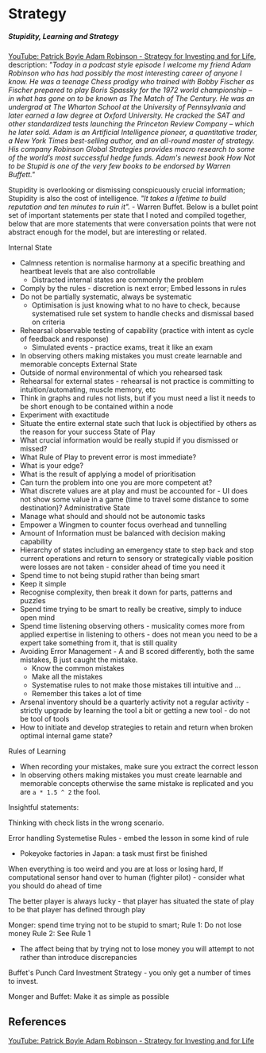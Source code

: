 # Strategy



##### Stupidity, Learning and Strategy


[YouTube: Patrick Boyle Adam Robinson - Strategy for Investing and for Life](https://www.youtube.com/watch?v=pWodxNjmIwQ), description: *"Today in a podcast style episode I welcome my friend Adam Robinson who has had possibly the most interesting career of anyone I know. He was a teenage Chess prodigy who trained with Bobby Fischer as Fischer prepared to play Boris Spassky for the 1972 world championship – in what has gone on to be known as The Match of The Century. He was an undergrad at The Wharton School at the University of Pennsylvania and later earned a law degree at Oxford University. He cracked the SAT and other standardized tests launching the Princeton Review Company – which he later sold. Adam is an Artificial Intelligence pioneer, a quantitative trader, a New York Times best-selling author, and an all-round master of strategy. His company Robinson Global Strategies provides macro research to some of the world’s most successful hedge funds. Adam's newest book How Not to be Stupid is one of the very few books to be endorsed by Warren Buffett."*


Stupidity is overlooking or dismissing conspicuously crucial information; Stupidity is also the cost of intelligence. *"It takes a lifetime to build reputation and ten minutes to ruin it".* - Warren Buffet. Below is a bullet point set of important statements per state that I noted and compiled together, below that are more statements that were conversation points that were not abstract enough for the model, but are interesting or related.

Internal State
- Calmness retention is normalise harmony at a specific breathing and heartbeat levels that are also controllable
	- Distracted internal states are commonly the problem 
- Comply by the rules - discretion is next error; Embed lessons in rules 
- Do not be partially systematic, always be systematic
	- Optimisation is just knowing what to no have to check, because systematised rule set system to handle checks and dismissal based on criteria
- Rehearsal observable testing of capability (practice with intent as cycle of feedback and response) 
	- Simulated events - practice exams, treat it like an exam
- In observing others making mistakes you must create learnable and memorable concepts
External State
- Outside of normal environmental of which you rehearsed task
- Rehearsal for external states - rehearsal is not practice is committing to intuition/automating, muscle memory, etc 
- Think in graphs and rules not lists, but if you must need a list it needs to be short enough to be contained within a node
- Experiment with exactitude
- Situate the entire external state such that luck is objectified by others as the reason for your success
State of Play
- What crucial information would be really stupid if you dismissed or missed?
- What Rule of Play to prevent error is most immediate?
- What is your edge?
- What is the result of applying a model of prioritisation
- Can turn the problem into one you are more competent at?
- What discrete values are at play and must be accounted for - UI does not show some value in a game (time to travel some distance to some destination)?
Administrative State
- Manage what should and should not be autonomic tasks
- Empower a Wingmen to counter focus overhead and tunnelling
- Amount of Information must be balanced with decision making capability
- Hierarchy of states including an emergency state to step back and stop current operations and return to sensory or strategically viable position were losses are not taken - consider ahead of time you need it
- Spend time to not being stupid rather than being smart
- Keep it simple
- Recognise complexity, then break it down for parts, patterns and puzzles
- Spend time trying to be smart to really be creative, simply to induce open mind 
- Spend time listening observing others - musicality comes more from applied expertise in listening to others - does not mean you need to be a expert take something from it, that is still quality
- Avoiding Error Management - A and B scored differently, both the same mistakes, B just caught the mistake.
	- Know the common mistakes
	- Make all the mistakes 
	- Systematise rules to not make those mistakes till intuitive and ...
	- Remember this takes a lot of time
- Arsenal inventory should be a quarterly activity not a regular activity - strictly upgrade by learning the tool a bit or getting a new tool - do not be tool of tools
- How to initiate and develop strategies to retain and return when broken optimal internal game state?

Rules of Learning
- When recording your mistakes, make sure you extract the correct lesson
- In observing others making mistakes you must create learnable and memorable concepts otherwise the same mistake is replicated and you are `a * 1.5 ^ 2` the fool.

Insightful  statements:

Thinking with check lists in the wrong scenario.

Error handling Systemetise Rules - embed the lesson in some kind of rule
- Pokeyoke factories in Japan: a task must first be finished    

When everything is too weird and you are at loss or losing hard, If computational sensor hand over to human (fighter pilot) - consider what you should do ahead of time

The better player is always lucky - that player has situated the state of play to be that player has defined through play

Monger: spend time trying not to be stupid to smart;
Rule 1: Do not lose money
Rule 2: See Rule 1
- The affect being that by trying not to lose money you will attempt to not rather than introduce discrepancies

Buffet's Punch Card Investment Strategy - you only get a number of times to invest.

Monger and Buffet: Make it as simple as possible

## References

[YouTube: Patrick Boyle Adam Robinson - Strategy for Investing and for Life](https://www.youtube.com/watch?v=pWodxNjmIwQ)